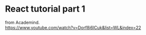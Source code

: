 # React tutorial part 1
from Academind.\
https://www.youtube.com/watch?v=Dorf8i6lCuk&list=WL&index=22
